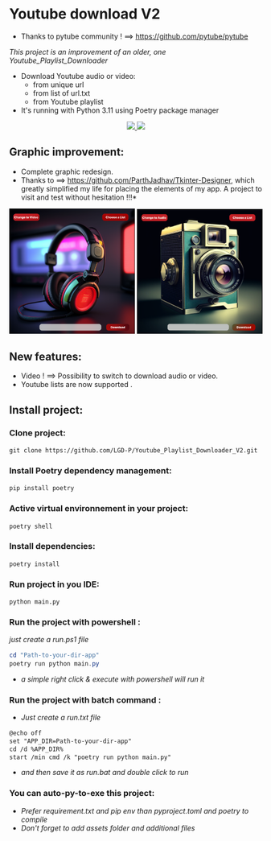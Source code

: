 # Youtube download V2
 - Thanks to pytube community ! ==> https://github.com/pytube/pytube 

_This project is an improvement of an older, one Youtube_Playlist_Downloader_

- Download Youtube audio or video:
  - from unique url
  - from list of url.txt
  - from Youtube playlist
- It's running with Python 3.11 using Poetry package manager

<p align='center'>
    <a href="https://www.python.org/downloads/release/python-3110/">
        <img src="https://cdn.jsdelivr.net/gh/devicons/devicon/icons/python/python-original-wordmark.svg" width=40/> 
    </a>
    <a href='https://python-poetry.org/'>
        <img src="https://python-poetry.org/images/logo-origami.svg" width=30/>
    </a>
 </p>

## Graphic improvement:

- Complete graphic redesign.
- Thanks to ==> https://github.com/ParthJadhav/Tkinter-Designer, which greatly simplified my life for placing the elements of my app. A project to visit and test without hesitation !!!\*


<p align='center'>
    <img src="assets\frame0\audio_look.png" width=250 >
    <img src="assets\frame0\video_look.png" width=250>
</p>

## New features:

- Video ! ==> Possibility to switch to download audio or video.
- Youtube lists are now supported .

## Install project:

### Clone project:

    git clone https://github.com/LGD-P/Youtube_Playlist_Downloader_V2.git

### Install Poetry dependency management:

    pip install poetry

### Active virtual environnement in your project:

    poetry shell

### Install dependencies:

    poetry install

### Run project in you IDE:

    python main.py

### Run the project with powershell : 

*just create a run.ps1 file*

```Powershell
cd "Path-to-your-dir-app"
poetry run python main.py
```
- *a simple right click & execute with powershell will run it*

### Run the project with batch command :

- *Just create a run.txt file*

```batch
@echo off
set "APP_DIR=Path-to-your-dir-app"
cd /d %APP_DIR%
start /min cmd /k "poetry run python main.py"
```
- *and then save it as run.bat and double click to run*



### You can auto-py-to-exe this project:

- *Prefer requirement.txt and pip env than pyproject.toml and poetry to compile*
- *Don't forget to add assets folder and additional files*

